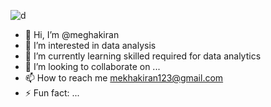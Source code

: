


![d](https://github.com/meghakiran25/meghakiran25/assets/171676076/9361934d-a951-49d3-aa19-bfec656646ae)



- 👋 Hi, I’m @meghakiran
- 👀 I’m interested in data analysis
- 🌱 I’m currently learning skilled required for data analytics
- 💞️ I’m looking to collaborate on ...
- 📫 How to reach me mekhakiran123@gmail.com
- ⚡ Fun fact: ...



